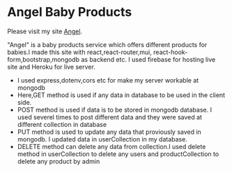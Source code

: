 




# Angel Baby Products

Please visit my site [Angel](https://baby-products-3fff4.web.app/).

"Angel" is a baby products service which offers different products for babies.I made this site with react,react-router,mui, react-hook-form,bootstrap,mongodb as backend etc. I used firebase for hosting live site and Heroku for live server. 

* I used express,dotenv,cors etc for make my server workable at mongodb 
* Here,GET method is used if any data in database to be used in the client side.
* POST method is used if data is to be stored in mongodb database. I used severel times to post different data and they were saved at different collection in database
* PUT method is used to update any data that proviously saved in mongodb. I updated data in userCollection in my database.
* DELETE method can delete any data from collection.I used delete method in userCollection to delete any users and productCollection to delete any product by admin



